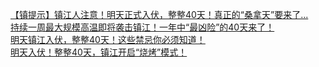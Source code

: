  
[【镇提示】镇江人注意！明天正式入伏，整整40天！真正的“桑拿天”要来了...](http://www.dianyue.me/archives/771/em0a00sis72pkzxy/)  
[持续一周最大规模高温即将袭击镇江！一年中“最凶险”的40天来了！](http://www.dianyue.me/archives/641/jiwdg7a4c6r3wv04/)  
[明天镇江入伏，整整40天！这些禁忌你必须知道！](http://www.dianyue.me/archives/663/evfa3rxdozki1fj3/)  
[明天入伏！整整40天，镇江开启“烧烤”模式！](http://www.dianyue.me/archives/089/h4opkf2cg7308stv/)